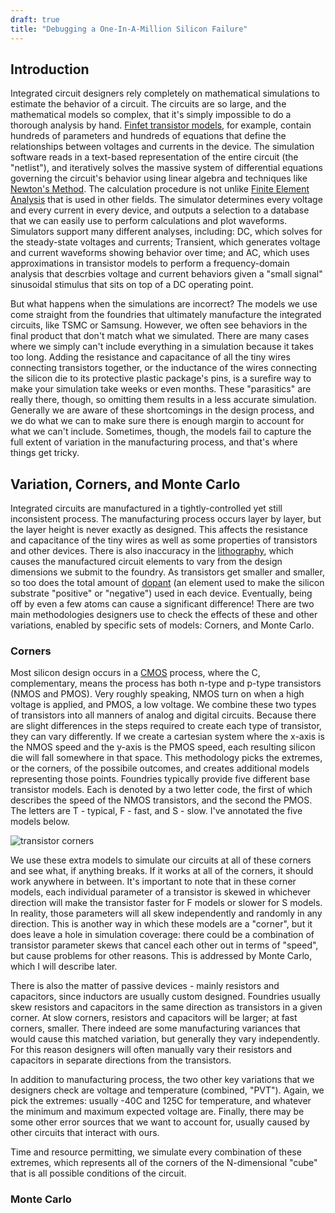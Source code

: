 ```yaml
---
draft: true
title: "Debugging a One-In-A-Million Silicon Failure"
---
```


## Introduction
Integrated circuit designers rely completely on mathematical simulations to estimate the behavior of a circuit. The circuits are so large, and the mathematical models so complex, that it's simply impossible to do a thorough analysis by hand. [Finfet transistor models](http://bsim.berkeley.edu/models/bsimcmg/), for example, contain hundreds of parameters and hundreds of equations that define the relationships between voltages and currents in the device. The simulation software reads in a text-based representation of the entire circuit (the "netlist"), and iteratively solves the massive system of differential equations governing the circuit's behavior using linear algebra and techniques like [Newton's Method](https://en.wikipedia.org/wiki/Newton%27s_method). The calculation procedure is not unlike [Finite Element Analysis](https://en.wikipedia.org/wiki/Finite_element_method) that is used in other fields. The simulator determines every voltage and every current in every device, and outputs a selection to a database that we can easily use to perform calculations and plot waveforms. Simulators support many different analyses, including: DC, which solves for the steady-state voltages and currents; Transient, which generates voltage and current waveforms showing behavior over time; and AC, which uses approximations in transistor models to perform a frequency-domain analysis that descrbies voltage and current behaviors given a "small signal" sinusoidal stimulus that sits on top of a DC operating point.

But what happens when the simulations are incorrect? The models we use come straight from the foundries that ultimately manufacture the integrated circuits, like TSMC or Samsung. However, we often see behaviors in the final product that don't match what we simulated. There are many cases where we simply can't include everything in a simulation because it takes too long. Adding the resistance and capacitance of all the tiny wires connecting transistors together, or the inductance of the wires connecting the silicon die to its protective plastic package's pins, is a surefire way to make your simulation take weeks or even months. These "parasitics" are really there, though, so omitting them results in a less accurate simulation. Generally we are aware of these shortcomings in the design process, and we do what we can to make sure there is enough margin to account for what we can't include. Sometimes, though, the models fail to capture the full extent of variation in the manufacturing process, and that's where things get tricky.

## Variation, Corners, and Monte Carlo
Integrated circuits are manufactured in a tightly-controlled yet still inconsistent process. The manufacturing process occurs layer by layer, but the layer height is never exactly as designed. This affects the resistance and capacitance of the tiny wires as well as some properties of transistors and other devices. There is also inaccuracy in the [lithography](https://en.wikipedia.org/wiki/Photolithography), which causes the manufactured circuit elements to vary from the design dimensions we submit to the foundry. As transistors get smaller and smaller, so too does the total amount of [dopant](https://en.wikipedia.org/wiki/Doping_(semiconductor)) (an element used to make the silicon substrate "positive" or "negative") used in each device. Eventually, being off by even a few atoms can cause a significant difference! There are two main methodologies designers use to check the effects of these and other variations, enabled by specific sets of models: Corners, and Monte Carlo.

### Corners
Most silicon design occurs in a [CMOS](https://en.wikipedia.org/wiki/CMOS) process, where the C, complementary, means the process has both n-type and p-type transistors (NMOS and PMOS). Very roughly speaking, NMOS turn on when a high voltage is applied, and PMOS, a low voltage. We combine these two types of transistors into all manners of analog and digital circuits. Because there are slight differences in the steps required to create each type of transistor, they can vary differently. If we create a cartesian system where the x-axis is the NMOS speed and the y-axis is the PMOS speed, each resulting silicon die will fall somewhere in that space. This methodology picks the extremes, or the corners, of the possibile outcomes, and creates additional models representing those points. Foundries typically provide five different base transistor models. Each is denoted by a two letter code, the first of which describes the speed of the NMOS transistors, and the second the PMOS. The letters are T - typical, F - fast, and S - slow. I've annotated the five models below.

![transistor corners](/images/003/corners.png)

We use these extra models to simulate our circuits at all of these corners and see what, if anything breaks. If it works at all of the corners, it should work anywhere in between. It's important to note that in these corner models, each individual parameter of a transistor is skewed in whichever direction will make the transistor faster for F models or slower for S models. In reality, those parameters will all skew independently and randomly in any direction. This is another way in which these models are a "corner", but it does leave a hole in simulation coverage: there could be a combination of transistor parameter skews that cancel each other out in terms of "speed", but cause problems for other reasons. This is addressed by Monte Carlo, which I will describe later.

There is also the matter of passive devices - mainly resistors and capacitors, since inductors are usually custom designed. Foundries usually skew resistors and capacitors in the same direction as transistors in a given corner. At slow corners, resistors and capacitors will be larger; at fast corners, smaller. There indeed are some manufacturing variances that would cause this matched variation, but generally they vary independently. For this reason designers will often manually vary their resistors and capacitors in separate directions from the transistors.

In addition to manufacturing process, the two other key variations that we designers check are voltage and temperature (combined, "PVT"). Again, we pick the extremes: usually -40C and 125C for temperature, and whatever the minimum and maximum expected voltage are. Finally, there may be some other error sources that we want to account for, usually caused by other circuits that interact with ours.

Time and resource permitting, we simulate every combination of these extremes, which represents all of the corners of the N-dimensional "cube" that is all possible conditions of the circuit.

### Monte Carlo
